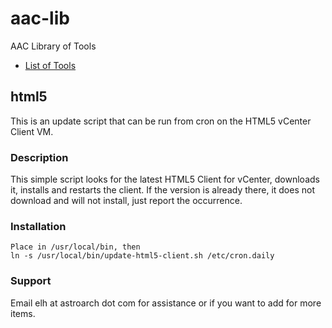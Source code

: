 # aac-lib
AAC Library of Tools

- <a href=https://github.com/Texiwill/aac-lib/tree/master/>List of Tools</a>

## html5
This is an update script that can be run from cron on the HTML5 vCenter Client VM. 

### Description
This simple script looks for the latest HTML5 Client for vCenter, downloads it, installs and restarts the client. If the version is already there, it does not download and will not install, just report the occurrence.

### Installation
	Place in /usr/local/bin, then
	ln -s /usr/local/bin/update-html5-client.sh /etc/cron.daily

### Support
Email elh at astroarch dot com for assistance or if you want to add
for more items.
